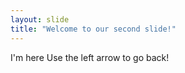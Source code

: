 ```yaml
---
layout: slide
title: "Welcome to our second slide!"
---
```

I'm here
Use the left arrow to go back!

